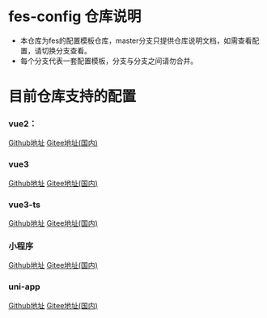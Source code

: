 # fes-config 仓库说明
- 本仓库为fes的配置模板仓库，master分支只提供仓库说明文档，如需查看配置，请切换分支查看。
- 每个分支代表一套配置模板，分支与分支之间请勿合并。
# 目前仓库支持的配置
### vue2：
[Github地址](https://github.com/eliduty/fes-config/tree/vue2) [Gitee地址(国内)](https://gitee.com/eliduty/fes-config/tree/vue2/)
### vue3
[Github地址](https://github.com/eliduty/fes-config/tree/vue3) [Gitee地址(国内)](https://gitee.com/eliduty/fes-config/tree/vue3/)
### vue3-ts
[Github地址](https://github.com/eliduty/fes-config/tree/vue3-ts) [Gitee地址(国内)](https://gitee.com/eliduty/fes-config/tree/vue3-ts/)
### 小程序
[Github地址](https://github.com/eliduty/fes-config/tree/miniprogram) [Gitee地址(国内)](https://gitee.com/eliduty/fes-config/tree/miniprogram/)
### uni-app
[Github地址](https://github.com/eliduty/fes-config/tree/uni-app) [Gitee地址(国内)](https://gitee.com/eliduty/fes-config/tree/uni-app/)
